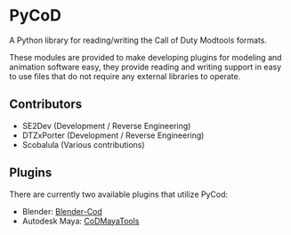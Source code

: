 # PyCoD
A Python library for reading/writing the Call of Duty Modtools formats.

These modules are provided to make developing plugins for modeling and animation software easy, they provide reading and writing support in easy to use files that do not require any external libraries to operate.

## Contributors
- SE2Dev (Development / Reverse Engineering)
- DTZxPorter (Development / Reverse Engineering)
- Scobalula (Various contributions)

## Plugins
There are currently two available plugins that utilize PyCod:
- Blender: [Blender-Cod](https://github.com/CoDEmanX/blender-cod)
- Autodesk Maya: [CoDMayaTools](https://github.com/Ray1235/CoDMayaTools)